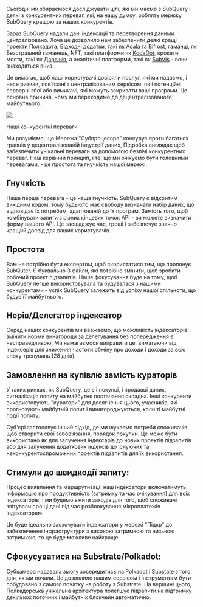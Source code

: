 
Сьогодні ми збираємося досліджувати цілі, які ми маємо з SubQuery і деякі з конкурентних переваг, які, на нашу думку, роблять мережу SubQuery кращою за наших конкурентів.

Зараз SubQuery надали дані індексації та перетворення даними централізовано. Хоча це дозволило нам забезпечити деякі кращі проекти Полкадота; Відходні додатки, такі як Acala та Bifrost, гаманці, як Безстрашний гаманець, NFT, такі платформи як [KodaDot](https://kodadot.xyz/), крокетні мости, такі як [Дарвінія](https://explorer.subquery.network/subquery/darwinia-network/darwinia), а аналітичні платформи, такі як [SubVis](https://subvis.io/) - вони знаходяться вниз.

Це вимагає, щоб наші користувачі довіряли послуг, які ми надаємо, і несе ризики, пов'язані з централізованим сервісом. як і потенційні серверні збої або вимикачі, які можуть закривати ваші програми. Це основна причина, чому ми переходимо до децентралізованого майбутнього.

![](https://miro.medium.com/max/868/1*CPksnN9_jyMGQ0sSbiJvDQ.png)

Наші конкурентні переваги

Ми розуміємо, що Мережа "Субпроцесора" конкурує проти багатьох гравців у децентралізованій індустрії даних, Підробка виглядає щоб забезпечити унікальні переваги за допомогою безлічі конкурентних переваг. Наш керівний принцип, і те, що ми очікуємо бути головними перевагами, - це простота та гнучкість нашої мережі.

## Гнучкість

Наша перша перевага - це наша гнучкість. SubQuery є відкритим вихідним кодом, тому будь-хто має свободу визначати набір даних, що відповідає їх потребам, адаптованій до їх програм. Замість того, щоб комбінувати запити з різних кінцевих точок API - ви можете визначити форму вашого API. Це заощаджує час, гроші і забезпечує значно кращий досвід для ваших користувачів.

## Простота

Вам не потрібно бути експертом, щоб скористатися тим, що пропонує SubQuter. Є буквально 3 файли, які потрібно змінити, щоб зробити робочий проект підзапитів. Наше фокусування буде на тому, щоб SubQuery легше використовувала та будувалася з нашими конкурентами - успіх SubQuery залежить від успіху нашої спільноти, що будує її майбутнього.

## Нерів/Делегатор індексатор

Серед наших конкурентів ми вважаємо, що можливість індексаторів змінити норми винагороди за делегування без попередження є несправедливою. Ми намагаємося виправити це, вимагаючи від індексерів для зниження частоти обміну про доходи і доходи за всю епоху тренувань (28 днів).

## Замовлення на купівлю замість кураторів

У таких ринках, як SubQuery, де є і покупці, і продавці даних, сигналізація попиту на майбутнє постачання складна. Інші конкуренти використовують "куратори" для досягнення цього, учасників, які прогнозують майбутній попит і винагороджуються, коли ті майбутні події попиту.

Суб'єрі застосовує інший підхід, де ми шукаємо потреби споживачів щоб створити свої зобов’язання, порядок покупки. Це може бути використано як для залучення індексарів до нових проектів підзапитів або для залучення додаткових індексів до існуючих та неконкурентоспроможних проектів підзапитів для їх використання.

## Стимули до швидкодії запиту:

Процес виявлення та маршрутизації наш індексатори включатимуть інформацію про продуктивність (затримку та час очікування) для всіх індексаторів, і ми будемо вжити заходів для того, щоб споживачі звітували про ці дані під час розблокування мікроплатежів індексаторам.

Це буде ідеально заохочувати індексатори у мережі "Підкр" до забезпечення інфраструктури з високою затримкою та низькою затримкою, то це буде можливе найкраще.

## Сфокусуватися на Substrate/Polkadot:

Субкамера надавала змогу зосередитись на Polkadot і Substate з того дня, як ми почали. Це дозволило нашим сервісом і інструментам бути побудовано з самого початку на роботу з Substrate. На вершині цього, Полкадорська унікальна архітектура полегшує підзапити на підтримку декількох поточних і майбутніх блокчейн автоматично.